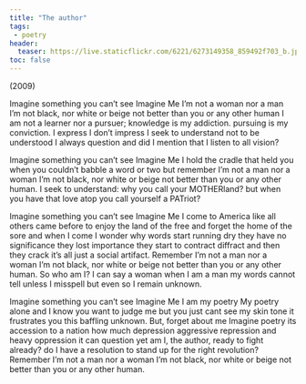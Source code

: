 ```yaml
---
title: "The author"
tags:
 - poetry
header:
  teaser: https://live.staticflickr.com/6221/6273149358_859492f703_b.jpg
toc: false
---  
```


(2009)

Imagine something you can’t see
Imagine Me
I’m not a woman
nor a man
I’m not black, nor white or beige
not better than
you or any other human
I am not a learner
nor a pursuer;
knowledge is my addiction.
pursuing is my conviction.
I express
I don’t impress
I seek to understand
not to be understood
I always question
and did I mention
that I listen
to all vision?

Imagine something you can’t see
Imagine Me
I hold the cradle
that held you
when you couldn’t babble
a word or two
but remember
I’m not a man
nor a woman
I’m not black, nor white or beige
not better than
you or any other human.
I seek to understand:
why you call your MOTHERland?
but when you have that love atop
you call yourself a PATriot?

Imagine something you can’t see
Imagine Me
I come to America
like all others came before
to enjoy the land of the free
and forget the home of the sore
and when I come I wonder why
words start running dry
they have no significance
they lost importance
they start to contract
diffract
and then they crack
it’s all just a social artifact.
Remember
I’m not a man
nor a woman
I’m not black, nor white or beige
not better than
you or any other human.
So who am I?
I can say a woman
when I am a man
my words cannot tell
unless I misspell
but even so
I remain unknown.

Imagine something you can’t see
Imagine Me
I am my poetry
My poetry alone
and I know
you want to judge me
but you just cant see
my skin tone
it frustrates you
this baffling unknown.
But, forget about me
Imagine poetry
its accession
to a nation
how much depression
aggressive repression
and heavy oppression
it can question
yet am I, the author, ready
to fight already?
do I have a resolution
to stand up for the right revolution?
Remember
I’m not a man
nor a woman
I’m not black, nor white or beige
not better than
you or any other human.